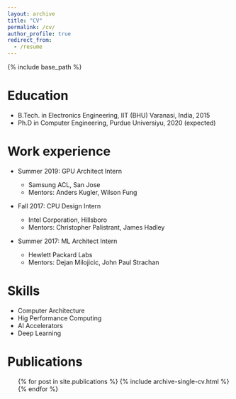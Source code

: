 ```yaml
---
layout: archive
title: "CV"
permalink: /cv/
author_profile: true
redirect_from:
  - /resume
---
```


{% include base_path %}

Education
======
* B.Tech. in Electronics Engineering, IIT (BHU) Varanasi, India, 2015
* Ph.D in Computer Engineering, Purdue Universiyu, 2020 (expected)

Work experience
======
* Summer 2019: GPU Architect Intern
  * Samsung ACL, San Jose
  * Mentors: Anders Kugler, Wilson Fung

* Fall 2017: CPU Design Intern
  * Intel Corporation, Hillsboro
  * Mentors: Christopher Palistrant, James Hadley

* Summer 2017: ML Architect Intern
  * Hewlett Packard Labs
  * Mentors: Dejan Milojicic, John Paul Strachan

Skills
======
* Computer Architecture
* Hig Performance Computing
* AI Accelerators
* Deep Learning

Publications
======
  <ul>{% for post in site.publications %}
    {% include archive-single-cv.html %}
  {% endfor %}</ul>
